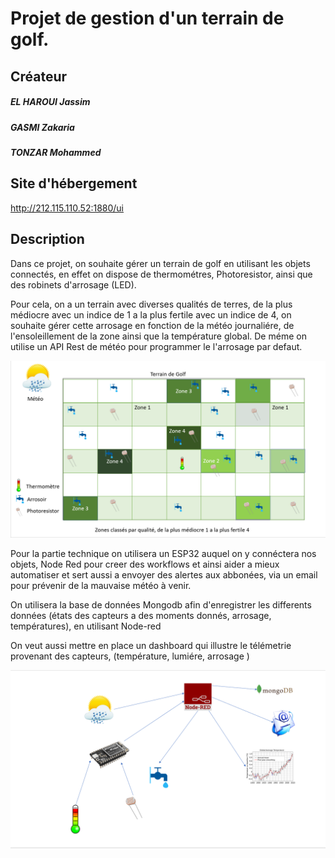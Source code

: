 # Projet de gestion d'un terrain de golf.

## Créateur

  ##### EL HAROUI Jassim
  ##### GASMI Zakaria
  ##### TONZAR Mohammed
  
## Site d'hébergement 

http://212.115.110.52:1880/ui

## Description

<p>Dans ce projet, on souhaite gérer un terrain de golf en utilisant les objets connectés, en effet on dispose de thermométres, Photoresistor,
ainsi que des robinets d'arrosage (LED).<p>
  
<p> Pour cela, on a un terrain avec diverses qualités de terres, de la plus médiocre avec un indice de 1 a la plus fertile avec un indice de 4, on souhaite gérer cette arrosage en fonction de la météo journaliére, de l'ensoleillement de la zone ainsi que la température global.
De méme on utilise un API Rest de météo pour programmer le l'arrosage par defaut. <p>
  
  ![Schéma](/img/Terrin_golf.PNG)
  
<p> Pour la partie technique on utilisera un ESP32 auquel on y connéctera nos objets, Node Red pour creer des workflows et ainsi aider a mieux automatiser et sert aussi a envoyer des alertes aux abbonées, via un email pour prévenir de la mauvaise météo à venir. <p>
  
<p>On utilisera la base de données Mongodb afin d'enregistrer les differents données (états des capteurs a des moments donnés, arrosage, températures), en utilisant Node-red <p>
<p> On veut aussi mettre en place un dashboard qui illustre le télémetrie provenant des capteurs, (température, lumiére, arrosage )<p>

![Schéma](/img/shema.PNG)

